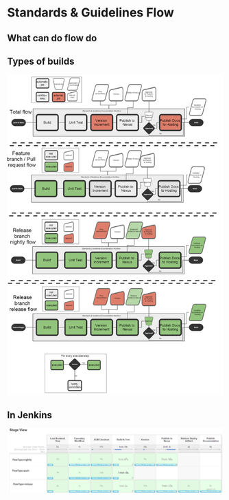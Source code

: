 # Standards & Guidelines Flow

## What can do flow do

## Types of builds
![Standards-and-Guidelines Builds](images/sandg-jenkins-flows.png)

## In Jenkins
![Standards-and-Guidelines Flow](images/standards-and-guidelines-flow.png)
